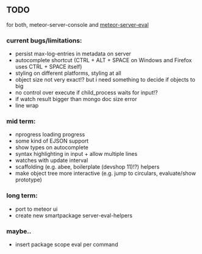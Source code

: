 ## TODO 

for both, meteor-server-console and [meteor-server-eval](https://github.com/gandev-de/meteor-server-eval)

### current bugs/limitations:

- persist max-log-entries in metadata on server
- autocomplete shortcut (CTRL + ALT + SPACE on Windows and Firefox uses CTRL + SPACE itself)
- styling on different platforms, styling at all
- object size not very exact!? but i need something to decide if objects to big
- no control over execute if child_process waits for input!?
- if watch result bigger than mongo doc size error
- line wrap

### mid term:

- nprogress loading progress
- some kind of EJSON support
- show types on autocomplete
- syntax highlighting in input + allow multiple lines
- watches with update interval
- scaffolding (e.g. abee, boilerplate (devshop 11)!?) helpers
- make object tree more interactive (e.g. jump to circulars, evaluate/show prototype)

### long term:

- port to meteor ui
- create new smartpackage server-eval-helpers

### maybe..

- insert package scope eval per command


